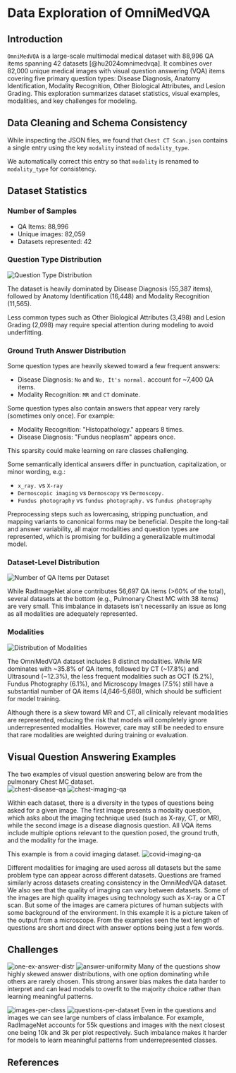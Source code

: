 # Data Exploration of OmniMedVQA

## Introduction

`OmniMedVQA` is a large-scale multimodal medical dataset with 88,996 QA items spanning 42 datasets [@hu2024omnimedvqa]. It combines over 82,000 unique medical images with visual question answering (VQA) items covering five primary question types: Disease Diagnosis, Anatomy Identification, Modality Recognition, Other Biological Attributes, and Lesion Grading. This exploration summarizes dataset statistics, visual examples, modalities, and key challenges for modeling.

## Data Cleaning and Schema Consistency

While inspecting the JSON files, we found that `Chest CT Scan.json` contains a single entry using the key `modality` instead of `modality_type`.

We automatically correct this entry so that `modality` is renamed to `modality_type` for consistency.

## Dataset Statistics

### Number of Samples

- QA Items: 88,996
- Unique images: 82,059
- Datasets represented: 42

### Question Type Distribution

![Question Type Distribution](assets/question_type_distribution.png)

The dataset is heavily dominated by Disease Diagnosis (55,387 items), followed by Anatomy Identification (16,448) and Modality Recognition (11,565).

Less common types such as Other Biological Attributes (3,498) and Lesion Grading (2,098) may require special attention during modeling to avoid underfitting.

### Ground Truth Answer Distribution

Some question types are heavily skewed toward a few frequent answers:

- Disease Diagnosis: `No` and `No, It's normal.` account for ~7,400 QA items.
- Modality Recognition: `MR` and `CT` dominate.

Some question types also contain answers that appear very rarely (sometimes only once). For example:

- Modality Recognition: "Histopathology." appears 8 times.
- Disease Diagnosis: "Fundus neoplasm" appears once.

This sparsity could make learning on rare classes challenging.

Some semantically identical answers differ in punctuation, capitalization, or minor wording, e.g.:

- `x_ray.` vs `X-ray`
- `Dermoscopic imaging` vs `Dermoscopy` vs `Dermoscopy.`
- `Fundus photography` vs `fundus photography.` vs `fundus photography`

Preprocessing steps such as lowercasing, stripping punctuation, and mapping variants to canonical forms may be beneficial. Despite the long-tail and answer variability, all major modalities and question types are represented, which is promising for building a generalizable multimodal model.

### Dataset-Level Distribution

![Number of QA Items per Dataset](assets/number_of_qa_items_per_dataset.png)

While RadImageNet alone contributes 56,697 QA items (>60% of the total), several datasets at the bottom (e.g., Pulmonary Chest MC with 38 items) are very small. This imbalance in datasets isn't necessarily an issue as long as all modalities are adequately represented.

### Modalities

![Distribution of Modalities](assets/distribution_of_modalities_pie_chart.png)

The OmniMedVQA dataset includes 8 distinct modalities. While MR dominates with ~35.8% of QA items, followed by CT (~17.8%) and Ultrasound (~12.3%), the less frequent modalities such as OCT (5.2%), Fundus Photography (6.1%), and Microscopy Images (7.5%) still have a substantial number of QA items (4,646–5,680), which should be sufficient for model training.

Although there is a skew toward MR and CT, all clinically relevant modalities are represented, reducing the risk that models will completely ignore underrepresented modalities. However, care may still be needed to ensure that rare modalities are weighted during training or evaluation.

## Visual Question Answering Examples

The two examples of visual question answering below are from the pulmonary Chest MC dataset.  
![chest-disease-qa](assets/chest-disease-qa.png)
![chest-imaging-qa](assets/chest-imaging-qa.png)

Within each dataset, there is a diversity in the types of questions being asked for a given image. The first image presents a modality question, which asks about the imaging technique used (such as X-ray, CT, or MR), while the second image is a disease diagnosis question. All VQA items include multiple options relevant to the question posed, the ground truth, and the modality for the image.

This example is from a covid imaging dataset.
![covid-imaging-qa](assets/covid-imaging-qa.png)

Different modalities for imaging are used across all datasets but the same problem type can appear across different datasets. Questions are framed similarly across datasets creating consistency in the OmniMedVQA dataset. We also see that the quality of imaging can vary between datasets. Some of the images are high quality images using technology such as X-ray or a CT scan. But some of the images are camera pictures of human subjects with some background of the environment. In this example it is a picture taken of the output from a microscope. From the examples seen the text length of questions are short and direct with answer options being just a few words.

## Challenges

![one-ex-answer-distr](assets/one-ex-answer-distr.png)
![answer-uniformity](assets/answer-uniformity.png)
Many of the questions show highly skewed answer distributions, with one option dominating while others are rarely chosen. This strong answer bias makes the data harder to interpret and can lead models to overfit to the majority choice rather than learning meaningful patterns.

![images-per-class](assets/images-per-class.png)
![questions-per-dataset](assets/questions-per-dataset.png)
Even in the questions and images we can see large numbers of class imbalance. For example, RadImageNet accounts for 55k questions and images with the next closest one being 10k and 3k per plot respectively. Such imbalance makes it harder for models to learn meaningful patterns from underrepresented classes.

## References

[//]: <> (Will be auto-populated with `pandoc reports/draft_reports/part1_dataexploration.md --citeproc --bibliography=references.bib --csl=ieee.csl  -o deliverables/part1/part1_dataexploration.html`... `pandoc reports/draft_reports/part1_dataexploration.md -o deliverables/part1/part1_dataexploration.pdf --resource-path=.:reports:assets --pdf-engine=xelatex --citeproc --bibliography=references.bib --csl=ieee.csl -V classoption=twocolumn -V geometry:top=0.75in -V geometry:bottom=0.75in -V geometry:left=0.75in -V geometry:right=0.75in -V fontsize=10pt`)
